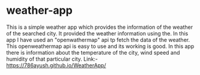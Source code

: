 # weather-app
This is a simple weather app which provides the information of the weather of the searched city. It provided the weather information using the.
In this app I have used an "openwathermap" api tp fetch the data of the weather. This openweathermap api is easy to use and its working is good.
In this app there is information about the temperature of the city, wind speed and humidity of that particular city.
Link:-https://786ayush.github.io/WeatherApp/
